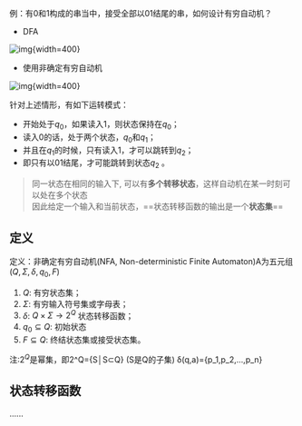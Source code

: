 例：有0和1构成的串当中，接受全部以01结尾的串，如何设计有穷自动机？

- DFA

![img](https://github.com/DINOREXNB/DINOREXNB.github.io/blob/main/docs/images/xsyy4-1.png?raw=true){width=400}

- 使用非确定有穷自动机

![img](https://github.com/DINOREXNB/DINOREXNB.github.io/blob/main/docs/images/xsyy4-2.png?raw=true){width=400}

针对上述情形，有如下运转模式：

- 开始处于$q_0$，如果读入1，则状态保持在$q_0$；
- 读入0的话，处于两个状态，$q_0$和$q_1$；
- 并且在$q_1$的时候，只有读入1，才可以跳转到$q_2$；
- 即只有以01结尾，才可能跳转到状态$q_2$ 。

> 同一状态在相同的输入下, 可以有**多个转移状态**，这样自动机在某一时刻可以处在多个状态<br>
> 因此给定一个输入和当前状态，==状态转移函数的输出是一个**状态集**==

## 定义

定义：非确定有穷自动机(NFA, Non-deterministic Finite Automaton)A为五元组($Q,\Sigma,\delta,q_0,F$)

1. $Q$: 有穷状态集；
2. $\Sigma$: 有穷输入符号集或字母表；
3. $\delta$: $Q\times \Sigma\to2^Q$ 状态转移函数；
4. $q_0\subseteq Q$: 初始状态
5. $F\subseteq Q$: 终结状态集或接受状态集。

注:$2^Q$是幂集，即2^Q={S│S⊂Q} (S是Q的子集)
δ(q,a)={p_1,p_2,…,p_n}

## 状态转移函数

......